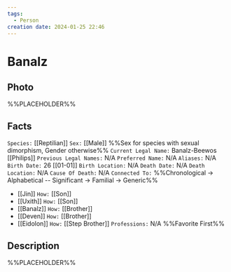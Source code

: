 ```yaml
---
tags:
  - Person
creation date: 2024-01-25 22:46
---
```

# Banalz

## Photo

%%PLACEHOLDER%%

## Facts

`Species:` [[Reptilian]]
`Sex:` [[Male]] %%Sex for species with sexual dimorphism, Gender otherwise%%
`Current Legal Name:` Banalz-Beewos [[Philips]]
`Previous Legal Names:` N/A
`Preferred Name:` N/A
`Aliases:` N/A
`Birth Date:` 26 [[01-01]]
`Birth Location:` N/A
`Death Date:` N/A
`Death Location:` N/A
`Cause Of Death:` N/A
`Connected To:` %%Chronological -> Alphabetical -- Significant -> Familial -> Generic%%
- [[Jin]] `How:` [[Son]]
- [[Uxith]] `How:` [[Son]]
- [[Banalz]] `How:` [[Brother]]
- [[Deven]] `How:` [[Brother]]
- [[Eidolon]] `How:` [[Step Brother]]
`Professions:` N/A %%Favorite First%%

## Description

%%PLACEHOLDER%%
